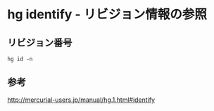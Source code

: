 ﻿# hg identify - リビジョン情報の参照

## リビジョン番号

```clike
hg id -n 
```

## 参考
http://mercurial-users.jp/manual/hg.1.html#identify
